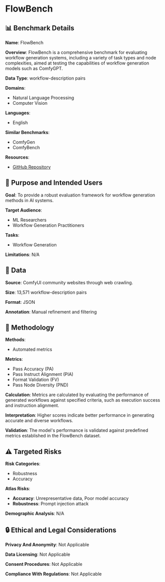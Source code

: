 # FlowBench

## 📊 Benchmark Details

**Name**: FlowBench

**Overview**: FlowBench is a comprehensive benchmark for evaluating workflow generation systems, including a variety of task types and node complexities, aimed at testing the capabilities of workflow generation models such as ComfyGPT.

**Data Type**: workflow-description pairs

**Domains**:
- Natural Language Processing
- Computer Vision

**Languages**:
- English

**Similar Benchmarks**:
- ComfyGen
- ComfyBench

**Resources**:
- [GitHub Repository](https://github.com/comfygpt/comfygpt)

## 🎯 Purpose and Intended Users

**Goal**: To provide a robust evaluation framework for workflow generation methods in AI systems.

**Target Audience**:
- ML Researchers
- Workflow Generation Practitioners

**Tasks**:
- Workflow Generation

**Limitations**: N/A

## 💾 Data

**Source**: ComfyUI community websites through web crawling.

**Size**: 13,571 workflow-description pairs

**Format**: JSON

**Annotation**: Manual refinement and filtering

## 🔬 Methodology

**Methods**:
- Automated metrics

**Metrics**:
- Pass Accuracy (PA)
- Pass Instruct Alignment (PIA)
- Format Validation (FV)
- Pass Node Diversity (PND)

**Calculation**: Metrics are calculated by evaluating the performance of generated workflows against specified criteria, such as execution success and instruction alignment.

**Interpretation**: Higher scores indicate better performance in generating accurate and diverse workflows.

**Validation**: The model's performance is validated against predefined metrics established in the FlowBench dataset.

## ⚠️ Targeted Risks

**Risk Categories**:
- Robustness
- Accuracy

**Atlas Risks**:
- **Accuracy**: Unrepresentative data, Poor model accuracy
- **Robustness**: Prompt injection attack

**Demographic Analysis**: N/A

## 🔒 Ethical and Legal Considerations

**Privacy And Anonymity**: Not Applicable

**Data Licensing**: Not Applicable

**Consent Procedures**: Not Applicable

**Compliance With Regulations**: Not Applicable
